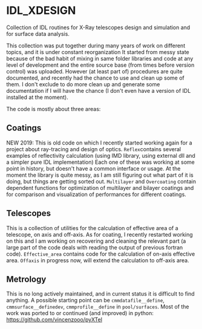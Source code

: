 # IDL_XDESIGN
Collection of IDL routines for X-Ray telescopes design and simulation and for surface data analysis.

This collection was put together during many years of work on different topics, and it is under constant reorganization
It started from messy state because of the bad habit of mixing in same folder libraries and code at any level of development and the entire source base (from times before version control) was uploaded. 
However (at least part of) procedures are quite documented, and recently had the chance to use and clean up some of them. 
I don't exclude to do more clean up and generate some documentation if I will have the chance (I don't even have a version of IDL installed at the moment).

The code is mostly about three areas:
## Coatings
NEW 2019: This is old code on which I recently started working again for a project about ray-tracing and design of optics. 
`Reflex`contains several examples of reflectivity calculation (using IMD library, using external dll and a simpler pure IDL implementation)
Each one of these was working at some point in history, but doesn't have a common interface or usage. At the moment the library is quite messy, as I am still figuring out what part of it is doing, but things are getting sorted out.
`Multilayer` and `Overcoating` contain dependent functions for optimization of multilayer and bilayer coatings and for comparison and visualization of performances for different coatings. 

## Telescopes
This is a collection of utilities for the calculation of effective area of a telescope, on axis and off-axis. As for coating, I recently restarted working on this and I am working on recovering and cleaning the relevant part (a large part of the code deals with reading the output of previous fortran code). 
`Effective_area` contains code for the calculation of on-axis effective area. 
`Offaxis` in progress now, will extend the calculation to off-axis area.

## Metrology
This is no long actively maintained, and in current status it is difficult to find anything.
A possible starting point can be `cmmdatafile__define`, `cmmsurface__definedev`, `cmmprofile__define` in
`pool/surfaces`.
Most of the work was ported to or continued (and improved) in python:
https://github.com/vincenzooo/pyXTel

